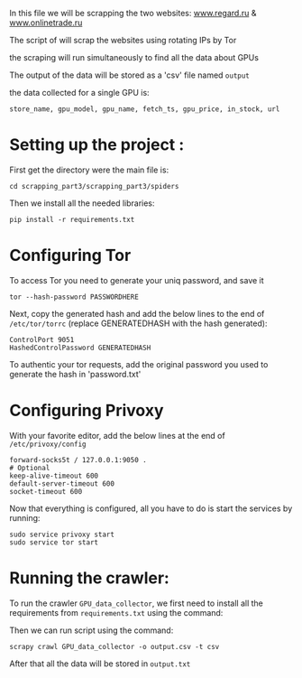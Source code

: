 In this file we will be scrapping the two websites: www.regard.ru & www.onlinetrade.ru

The script of will scrap the websites using rotating IPs by Tor

the scraping will run simultaneously to find all the data about GPUs

The output of the data will be stored as a 'csv' file named `output`

the data collected for a single GPU is:

`store_name, gpu_model, gpu_name, fetch_ts, gpu_price, in_stock, url`

# Setting up the project :

First get the directory were the main file is:
```
cd scrapping_part3/scrapping_part3/spiders
```
Then we install all the needed libraries:
```
pip install -r requirements.txt
```

# Configuring Tor

To access Tor you need to generate your uniq password, and save it
```
tor --hash-password PASSWORDHERE
```
Next, copy the generated hash and add the below lines to the end of `/etc/tor/torrc` (replace GENERATEDHASH with the hash generated):
```
ControlPort 9051
HashedControlPassword GENERATEDHASH
```

To authentic your tor requests, add the original password you used to generate the hash in 'password.txt'

# Configuring Privoxy
With your favorite editor, add the below lines at the end of `/etc/privoxy/config`
```
forward-socks5t / 127.0.0.1:9050 .
# Optional
keep-alive-timeout 600
default-server-timeout 600
socket-timeout 600
```
Now that everything is configured, all you have to do is start the services by running:
```
sudo service privoxy start
sudo service tor start
```
# Running the crawler:
To run the crawler `GPU_data_collector`, we first need to install all the requirements from `requirements.txt` using the command:

Then we can run script using the command:
```
scrapy crawl GPU_data_collector -o output.csv -t csv
```

After that all the data will be stored in `output.txt`

